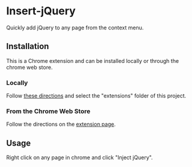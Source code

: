 Insert-jQuery
=============

Quickly add jQuery to any page from the context menu.

## Installation

This is a Chrome extension and can be installed locally or through the chrome web store.

### Locally

Follow [these directions](http://developer.chrome.com/extensions/getstarted.html#unpacked) and select the "extensions" folder of this project.


### From the Chrome Web Store

Follow the directions on the [extension page](https://chrome.google.com/webstore/detail/insert-jquery/bbijckmpcapmeonjbfcccedigjalnchd).

## Usage

Right click on any page in chrome and click "Inject jQuery".
